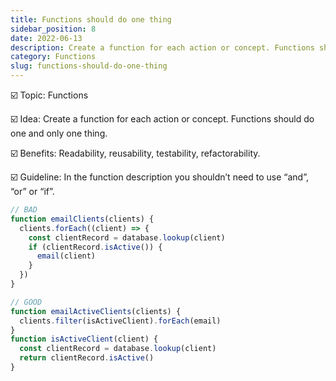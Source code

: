 ```yaml
---
title: Functions should do one thing
sidebar_position: 8
date: 2022-06-13
description: Create a function for each action or concept. Functions should do one and only one thing.
category: Functions
slug: functions-should-do-one-thing
---
```


☑️ Topic: Functions

☑️ Idea: Create a function for each action or concept. Functions should do one and only one thing.

☑️ Benefits: Readability, reusability, testability, refactorability.

☑️ Guideline: In the function description you shouldn’t need to use “and”, “or” or “if”.

```javascript
// BAD
function emailClients(clients) {
  clients.forEach((client) => {
    const clientRecord = database.lookup(client)
    if (clientRecord.isActive()) {
      email(client)
    }
  })
}

// GOOD
function emailActiveClients(clients) {
  clients.filter(isActiveClient).forEach(email)
}
function isActiveClient(client) {
  const clientRecord = database.lookup(client)
  return clientRecord.isActive()
}
```
